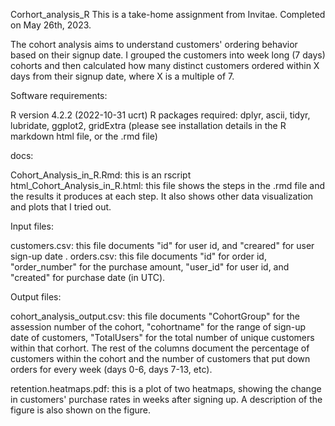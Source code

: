 Corhort_analysis_R
This is a take-home assignment from Invitae. Completed on May 26th, 2023.

The cohort analysis aims to understand customers' ordering behavior based on their signup date. I grouped the customers into week long (7 days) cohorts and then calculated how many distinct customers ordered within X days from their signup date, where X is a multiple of 7.

Software requirements:

R version 4.2.2 (2022-10-31 ucrt) R packages required: dplyr, ascii, tidyr, lubridate, ggplot2, gridExtra (please see installation details in the R markdown html file, or the .rmd file)

docs:

Cohort_Analysis_in_R.Rmd: this is an rscript
html_Cohort_Analysis_in_R.html: this file shows the steps in the .rmd file and the results it produces at each step. It also shows other data visualization and plots that I tried out. 

Input files:

customers.csv: this file documents "id" for user id, and "creared" for user sign-up date . orders.csv: this file documents "id" for order id, "order_number" for the purchase amount, "user_id" for user id, and "created" for purchase date (in UTC).

Output files:

cohort_analysis_output.csv: this file documents "CohortGroup" for the assession number of the cohort, "cohortname" for the range of sign-up date of customers, "TotalUsers" for the total number of unique customers within that corhort. The rest of the columns document the percentage of customers within the cohort and the number of customers that put down orders for every week (days 0-6, days 7-13, etc).

retention.heatmaps.pdf: this is a plot of two heatmaps, showing the change in customers' purchase rates in weeks after signing up. A description of the figure is also shown on the figure.
